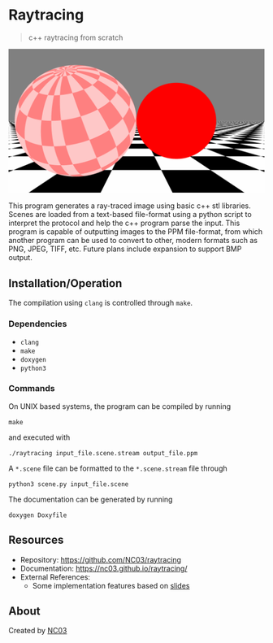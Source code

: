 # Raytracing

> c++ raytracing from scratch

![sphere plane](example.png)

This program generates a ray-traced image using basic c++ stl libraries. Scenes are loaded from a text-based file-format using a python script to interpret the protocol and help the c++ program parse the input. This program is capable of outputting images to the PPM file-format, from which another program can be used to convert to other, modern formats such as PNG, JPEG, TIFF, etc. Future plans include expansion to support BMP output.

## Installation/Operation

The compilation using `clang` is controlled through `make`.

### Dependencies

-   `clang`
-   `make`
-   `doxygen`
-   `python3`

### Commands

On UNIX based systems, the program can be compiled by running

```shell
make
```

and executed with

```shell
./raytracing input_file.scene.stream output_file.ppm
```
A `*.scene` file can be formatted to the `*.scene.stream` file through
```shell
python3 scene.py input_file.scene
```

The documentation can be generated by running

```shell
doxygen Doxyfile
```

## Resources

-   Repository: https://github.com/NC03/raytracing
-   Documentation: https://nc03.github.io/raytracing/
-   External References:
    -   Some implementation features based on [slides](https://www.cs.utexas.edu/~theshark/courses/cs354/lectures/cs354-4.pdf)

## About

Created by [NC03](https://nc03.github.io/)

